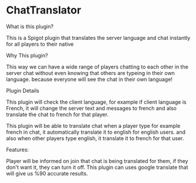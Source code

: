 ChatTranslator
==============

What is this plugin?

This is a Spigot plugin that translates the server language and chat instantly for all players to their native 


Why This plugin?

This way we can have a wide range of players chatting to each other in the server chat without even knowing that others are typeing in their own language. because everyone will see the chat in their own language!


Plugin Details

This plugin will check the client language, for example if client language is French, it will change the server text and messages to french and also translate the chat to french for that player.

This plugin will be able to translate chat when a player type for example french in chat, it automatically translate it to english for english users. and also when other players type english, it translate it to french for that user.


Features:

Player will be informed on join that chat is being translated for them, if they don't want it, they can turn it off.
This plugin can uses google translate that will give us %90 accurate results.
